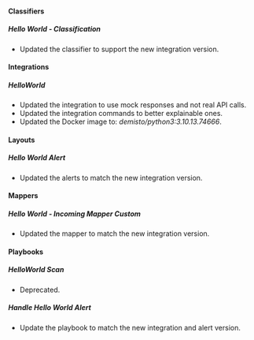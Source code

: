 
#### Classifiers

##### Hello World - Classification

- Updated the classifier to support the new integration version.

#### Integrations

##### HelloWorld

- Updated the integration to use mock responses and not real API calls.
- Updated the integration commands to better explainable ones.
- Updated the Docker image to: *demisto/python3:3.10.13.74666*.

#### Layouts

##### Hello World Alert

- Updated the alerts to match the new integration version.

#### Mappers

##### Hello World - Incoming Mapper Custom

- Updated the mapper to match the new integration version.

#### Playbooks

##### HelloWorld Scan

- Deprecated.
##### Handle Hello World Alert

- Update the playbook to match the new integration and alert version.
